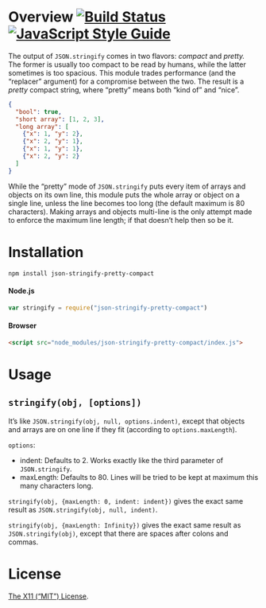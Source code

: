 Overview [![Build Status](https://travis-ci.org/lydell/json-stringify-pretty-compact.svg?branch=master)](https://travis-ci.org/lydell/json-stringify-pretty-compact) [![JavaScript Style Guide](https://img.shields.io/badge/code%20style-standard-brightgreen.svg)](http://standardjs.com/)
========

The output of `JSON.stringify` comes in two flavors: _compact_ and _pretty._ The
former is usually too compact to be read by humans, while the latter sometimes
is too spacious. This module trades performance (and the “replacer” argument)
for a compromise between the two. The result is a _pretty_ compact string, where
“pretty” means both “kind of” and “nice”.

```json
{
  "bool": true,
  "short array": [1, 2, 3],
  "long array": [
    {"x": 1, "y": 2},
    {"x": 2, "y": 1},
    {"x": 1, "y": 1},
    {"x": 2, "y": 2}
  ]
}
```

While the “pretty” mode of `JSON.stringify` puts every item of arrays and
objects on its own line, this module puts the whole array or object on a single
line, unless the line becomes too long (the default maximum is 80 characters).
Making arrays and objects multi-line is the only attempt made to enforce the
maximum line length; if that doesn’t help then so be it.


Installation
============

`npm install json-stringify-pretty-compact`

#### Node.js

```js
var stringify = require("json-stringify-pretty-compact")
```

#### Browser

```html
<script src="node_modules/json-stringify-pretty-compact/index.js">
```

Usage
=====

`stringify(obj, [options])`
---------------------------

It’s like `JSON.stringify(obj, null, options.indent)`, except that objects and
arrays are on one line if they fit (according to `options.maxLength`).

`options`:

- indent: Defaults to 2. Works exactly like the third parameter of
  `JSON.stringify`.
- maxLength: Defaults to 80. Lines will be tried to be kept at maximum this many
  characters long.

`stringify(obj, {maxLength: 0, indent: indent})` gives the exact same result as
`JSON.stringify(obj, null, indent)`.

`stringify(obj, {maxLength: Infinity})` gives the exact same result as
`JSON.stringify(obj)`, except that there are spaces after colons and commas.


License
=======

[The X11 (“MIT”) License](LICENSE).
